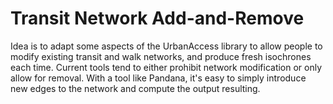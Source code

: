 # Transit Network Add-and-Remove

Idea is to adapt some aspects of the UrbanAccess library to allow people to modify existing transit and walk networks, and produce fresh isochrones each time. Current tools tend to either prohibit network modification or only allow for removal. With a tool like Pandana, it's easy to simply introduce new edges to the network and compute the output resulting. 